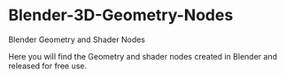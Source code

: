 # Blender-3D-Geometry-Nodes
Blender Geometry and Shader Nodes

Here you will find the Geometry and shader nodes created in Blender and released for free use.

